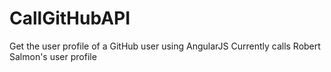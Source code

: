 # CallGitHubAPI
Get the user profile of a GitHub user using AngularJS
Currently calls Robert Salmon's user profile
